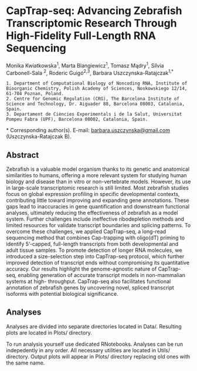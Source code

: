 # CapTrap-seq: Advancing Zebrafish Transcriptomic Research Through High-Fidelity Full-Length RNA Sequencing

Monika Kwiatkowska<sup>1</sup>, Marta Blangiewicz<sup>1</sup>, Tomasz Mądry<sup>1</sup>, Sílvia Carbonell-Sala <sup>2</sup>, Roderic Guigó<sup>2,3</sup>, Barbara Uszczynska-Ratajczak<sup>1,*</sup>

    1. Department of Computational Biology of Noncoding RNA, Institute of Bioorganic Chemistry, Polish Academy of Sciences, Noskowskiego 12/14, 61-704 Poznan, Poland.
    2. Centre for Genomic Regulation (CRG), The Barcelona Institute of Science and Technology, Dr. Aiguader 88, Barcelona 08003, Catalonia, Spain.
    3. Departament de Ciències Experimentals i de la Salut, Universitat Pompeu Fabra (UPF), Barcelona 08002, Catalonia, Spain.

\* Corresponding author(s).
E-mail: barbara.uszczynska@gmail.com (Uszczynska-Ratajczak B).


## Abstract

Zebrafish is a valuable model organism thanks to its genetic and anatomical similarities to humans, offering a more relevant system for studying human biology and disease than in vitro or non-vertebrate models. However, its use in large-scale transcriptomic research is still limited. Most zebrafish studies focus on global expression profiling in specific developmental contexts, contributing little toward improving and expanding gene annotations. These gaps lead to inaccuracies in gene quantification and downstream functional analyses, ultimately reducing the effectiveness of zebrafish as a model system. Further challenges include ineffective ribodepletion methods and limited resources for validate transcript boundaries and splicing patterns. To overcome these challenges, we applied CapTrap-seq, a long-read sequencing method that combines Cap-trapping with oligo(dT) priming to identify 5’-capped, full-length transcripts from both developmental and adult tissue samples. To promote detection of longer RNA molecules, we introduced a size-selection step into CapTrap-seq protocol, which further improved detection of transcript ends without compromising its quantitative accuracy. Our results highlight the genome-agnostic nature of CapTrap-seq, enabling generation of accurate transcript models in non-mammalian systems at high- throughput. CapTrap-seq also facilitates functional annotation of zebrafish genes by uncovering novel, spliced transcript isoforms with potential biological significance.

## Analyses

Analyses are divided into separate directories located in Data/. Resulting plots are located in Plots/ directory.

To run analysis yourself use dedicated RNotebooks. Analyses can be run indepedently in any order. All necessary utilities are located in Utils/ directory. Output plots will appear in Plots/ directory replacing old ones with the same name.
